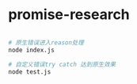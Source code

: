 # promise-research

``` bash

# 原生错误进入reason处理
node index.js

# 自定义错误try catch 达到原生效果
node test.js


```

